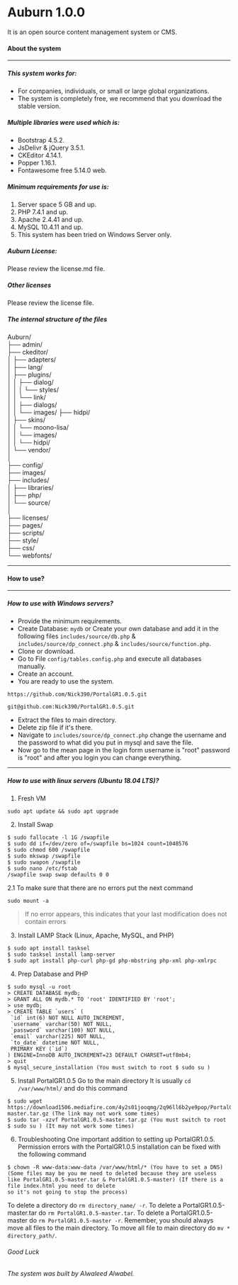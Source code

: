 # Auburn 1.0.0
It is an open source content management system or CMS.
#### About the system
---
##### This system works for:
* For companies, individuals, or small or large global organizations.
* The system is completely free, we recommend that you download the stable version.

##### Multiple libraries were used which is:
* Bootstrap 4.5.2.
* JsDelivr & jQuery 3.5.1.
* CKEditor 4.14.1.
* Popper 1.16.1.
* Fontawesome free 5.14.0 web.

##### Minimum requirements for use is:
1. Server space 5 GB and up.
2. PHP 7.4.1 and up.
3. Apache 2.4.41 and up.
4. MySQL 10.4.11 and up.
5. This system has been tried on Windows Server only.

##### Auburn License:
Please review the license.md file.

##### Other licenses
Please review the license file.

##### The internal structure of the files
Auburn/ <br/>
├── admin/ <br/>
├── ckeditor/ <br/>
│   ├── adapters/ <br/>
│   ├── lang/ <br/>
│   ├── plugins/ <br/>
│   │   ├── dialog/ <br/>
│   │   │   └── styles/ <br/>
│   │   └── link/ <br/>
│   │       ├── dialogs/ <br/>
│   │       └── images/ ├── hidpi/ <br/>
│   ├── skins/ <br/>
│   │   └── moono-lisa/ <br/>
│   │       └── images/ <br/>
│   │           └── hidpi/ <br/>
│   └── vendor/ <br/>
│ <br/>
├── config/ <br/>
├── images/ <br/>
├── includes/ <br/>
│   ├── libraries/ <br/>
│   ├── php/ <br/>
│   └── source/ <br/>
│<br/>
├── licenses/ <br/>
├── pages/ <br/>
├── scripts/ <br/>
├── style/ <br/>
    ├── css/ <br/>
    └── webfonts/ <br/>

---
#### How to use?
---
##### How to use with Windows servers?
* Provide the minimum requirements.
* Create Database: `mydb` or Create your own database and add it in the following files `includes/source/db.php` & `includes/source/dp_connect.php` & `includes/source/function.php`.
* Clone or download.
* Go to File `config/tables.config.php` and execute all databases manually.
* Create an account.
* You are ready to use the system.
``` 
https://github.com/Nick390/PortalGR1.0.5.git

git@github.com:Nick390/PortalGR1.0.5.git
```
* Extract the files to main directory.
* Delete zip file if it's there. 
* Navigate to `includes/source/dp_connect.php` change the username and the password to what did you put in mysql and save the file.
* Now go to the mean page in the login form username is "root" password is "root" and after you login you can change everything.
---
##### How to use with linux servers (Ubuntu 18.04 LTS)?
1. Fresh VM
``` 
sudo apt update && sudo apt upgrade
```
2. Install Swap
```
$ sudo fallocate -l 1G /swapfile
$ sudo dd if=/dev/zero of=/swapfile bs=1024 count=1048576
$ sudo chmod 600 /swapfile
$ sudo mkswap /swapfile
$ sudo swapon /swapfile
$ sudo nano /etc/fstab
/swapfile swap swap defaults 0 0
```
2.1 To make sure that there are no errors put the next command
```
sudo mount -a
```
>If no error appears, this indicates that your last modification does not contain errors

3. Install LAMP Stack (Linux, Apache, MySQL, and PHP)
```
$ sudo apt install tasksel
$ sudo tasksel install lamp-server
$ sudo apt install php-curl php-gd php-mbstring php-xml php-xmlrpc
```
4. Prep Database and PHP
```
$ sudo mysql -u root
> CREATE DATABASE mydb;  
> GRANT ALL ON mydb.* TO 'root' IDENTIFIED BY 'root';
> use mydb;
> CREATE TABLE `users` (
 `id` int(6) NOT NULL AUTO_INCREMENT,
 `username` varchar(50) NOT NULL,
 `password` varchar(100) NOT NULL,
 `email` varchar(225) NOT NULL,
 `to_date` datetime NOT NULL,
 PRIMARY KEY (`id`)
) ENGINE=InnoDB AUTO_INCREMENT=23 DEFAULT CHARSET=utf8mb4;
> quit  
$ mysql_secure_installation (You must switch to root $ sudo su )
```
5. Install PortalGR1.0.5
Go to the main directory It is usually `cd /var/www/html/` and do this command  
```
$ sudo wget https://download1506.mediafire.com/4y2s01jooqmg/2q96ll6b2ye9pop/PortalGR1.0.5-master.tar.gz (The link may not work some times)
$ sudo tar -xzvf PortalGR1.0.5-master.tar.gz (You must switch to root $ sudo su ) (It may not work some times)
```
6. Troubleshooting
One important addition to setting up PortalGR1.0.5. Permission errors with the PortalGR1.0.5 installation can be fixed with the following command
```
$ chown -R www-data:www-data /var/www/html/* (You have to set a DNS) (Some files may be you me need to deleted because they are useless like PortalGR1.0.5-master.tar & PortalGR1.0.5-master) (If there is a file index.html you need to delete
so it's not going to stop the process)
```
To delete a directory do `rm directory_name/ -r`.
To delete a PortalGR1.0.5-master.tar do `rm PortalGR1.0.5-master.tar`.
To delete a PortalGR1.0.5-master do `rm PortalGR1.0.5-master -r`.
Remember, you should always move all files to the main directory.
To move all file to main directory do `mv * directory_path/`.
###### Good Luck

###### The system was built by Alwaleed Alwabel.
